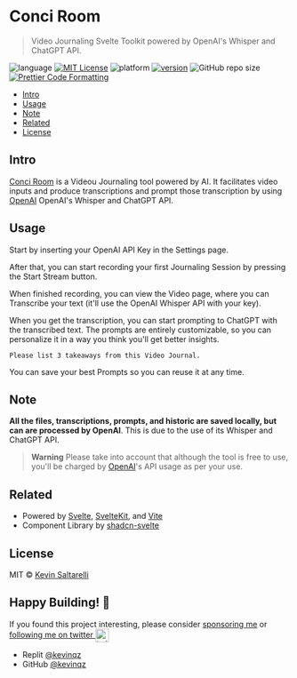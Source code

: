 # Conci Room <!-- omit in toc -->

> Video Journaling Svelte Toolkit powered by OpenAI's Whisper and ChatGPT API.

 
![language](https://img.shields.io/badge/language-batchfile-c1f12e)
[![MIT License](https://img.shields.io/badge/license-MIT-blue)](https://github.com/transitive-bullshit/chatgpt-twitter-bot/blob/main/license)
![platform](https://img.shields.io/badge/platform-Windows_7/8/10;_32/64--bit-brightgreen?logo=windows)
[![version](https://img.shields.io/github/package-json/v/LussacZheng/video-downloader-deploy_info?color=important)]()
![GitHub repo size](https://img.shields.io/github/repo-size/LussacZheng/video-downloader-deploy?logo=github)
[![Prettier Code Formatting](https://img.shields.io/badge/code_style-prettier-brightgreen.svg)](https://prettier.io)

- [Intro](#intro)
- [Usage](#usage)
- [Note](#note)
- [Related](#related)
- [License](#license)

## Intro

[Conci Room](https://conciroom.kevinqz.repl.co) is a Videou Journaling tool powered by AI. It facilitates video inputs and produce transcriptions and prompt those transcription by using [OpenAI](https://github.com/transitive-bullshit/chatgpt-api) OpenAI's Whisper and ChatGPT API.

## Usage

Start by inserting your OpenAI API Key in the Settings page.

After that, you can start recording your first Journaling Session by pressing the Start Stream button.

When finished recording, you can view the Video page, where you can Transcribe your text (it'll use the OpenAI Whisper API with your key).

When you get the transcription, you can start prompting to ChatGPT with the transcribed text. The prompts are entirely customizable, so you can personalize it in a way you think you'll get better insights.

```
Please list 3 takeaways from this Video Journal.
```

You can save your best Prompts so you can reuse it at any time.

## Note

**All the files, transcriptions, prompts, and historic are saved locally, but can are processed by OpenAI**. This is due to the use of its Whisper and ChatGPT API.

> **Warning**
> Please take into account that although the tool is free to use, you'll be charged by [OpenAI](https://openai.com/blog/chatgpt/)'s API usage as per your use.

## Related

- Powered by [Svelte](https://svelte.dev/), [SvelteKit](https://kit.svelte.dev/), and [Vite](https://vitejs.dev/)
- Component Library by [shadcn-svelte](https://www.shadcn-svelte.com/)

## License

MIT © [Kevin Saltarelli](https://kevinsaltarelli.com)

## Happy Building! 🚀
If you found this project interesting, please consider [sponsoring me](https://github.com/sponsors/kevinqz) or <a href="https://twitter.com/kevinqz">following me on twitter <img src="https://p-api.fra1.digitaloceanspaces.com/public_ks/twitter-logo.svg" alt="twitter" height="24px" align="center"></a>

- Replit [@kevinqz](https://replit.com/@kevinqz)
- GitHub [@kevinqz](https://github.com/kevinqz)
